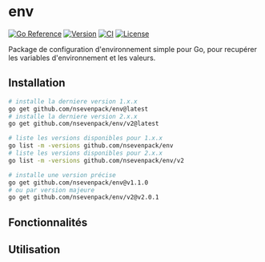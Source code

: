 # env

[![Go Reference](https://pkg.go.dev/badge/github.com/nsevenpack/env.svg)](https://pkg.go.dev/github.com/nsevenpack/env)
[![Version](https://img.shields.io/github/v/tag/nsevenpack/env?label=version&sort=semver)](https://github.com/nsevenpack/env/releases)
[![CI](https://github.com/nsevenpack/env/actions/workflows/release.yml/badge.svg)](https://github.com/nsevenpack/env/actions/workflows/release.yml)
[![License](https://img.shields.io/github/license/nsevenpack/env)](https://github.com/nsevenpack/env/blob/main/LICENSE)

Package de configuration d'environnement simple pour Go, pour recupérer les variables d'environnement et les valeurs.

## Installation

```bash
# installe la derniere version 1.x.x
go get github.com/nsevenpack/env@latest
# installe la derniere version 2.x.x
go get github.com/nsevenpack/env/v2@latest

# liste les versions disponibles pour 1.x.x
go list -m -versions github.com/nsevenpack/env
# liste les versions disponibles pour 2.x.x
go list -m -versions github.com/nsevenpack/env/v2

# installe une version précise
go get github.com/nsevenpack/env@v1.1.0
# ou par version majeure
go get github.com/nsevenpack/env/v2@v2.0.1
```

## Fonctionnalités

## Utilisation

```golang
```